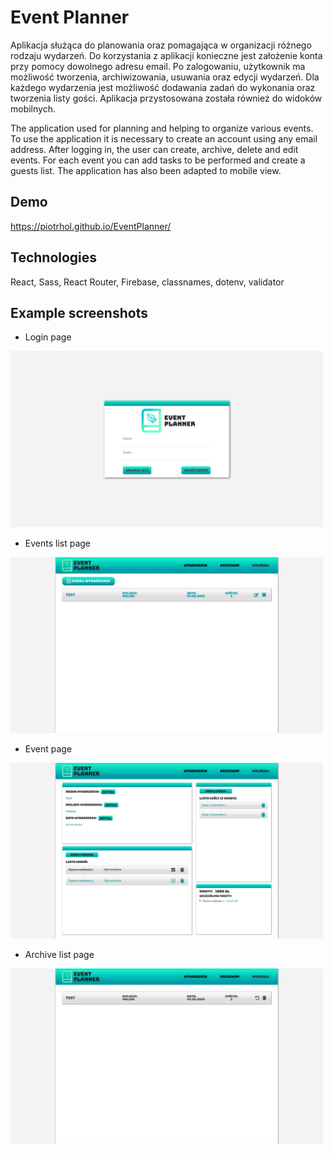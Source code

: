 # Event Planner

Aplikacja służąca do planowania oraz pomagająca w organizacji różnego rodzaju wydarzeń. Do korzystania z aplikacji konieczne jest założenie konta przy pomocy dowolnego adresu email. Po zalogowaniu, użytkownik ma możliwość tworzenia, archiwizowania, usuwania oraz edycji wydarzeń. Dla każdego wydarzenia jest możliwość dodawania zadań do wykonania oraz tworzenia listy gości. Aplikacja przystosowana została również do widoków mobilnych.

The application used for planning and helping to organize various events. To use the application it is necessary to create an account using any email address. After logging in, the user can create, archive, delete and edit events. For each event you can add tasks to be performed and create a guests list. The application has also been adapted to mobile view.

## Demo

https://piotrhol.github.io/EventPlanner/


## Technologies

React, Sass, React Router, Firebase, classnames, dotenv, validator

## Example screenshots

- Login page

<img src="src/images/screenshot1.png" width=500px />

- Events list page

<img src="src/images/screenshot2.png" width=500px />

- Event page

<img src="src/images/screenshot3.png" width=500px />

- Archive list page

<img src="src/images/screenshot4.png" width=500px />